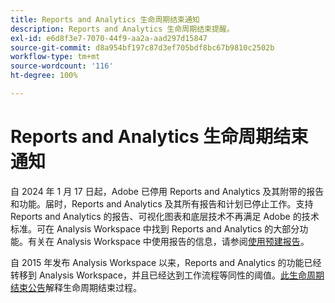 ```yaml
---
title: Reports and Analytics 生命周期结束通知
description: Reports and Analytics 生命周期结束提醒。
exl-id: e6d8f3e7-7070-44f9-aa2a-aad297d15847
source-git-commit: d8a954bf197c87d3ef705bdf8bc67b9810c2502b
workflow-type: tm+mt
source-wordcount: '116'
ht-degree: 100%

---
```


# Reports and Analytics 生命周期结束通知

自 2024 年 1 月 17 日起，Adobe 已停用 Reports and Analytics 及其附带的报告和功能。届时，Reports and Analytics 及其所有报告和计划已停止工作。支持 Reports and Analytics 的报告、可视化图表和底层技术不再满足 Adobe 的技术标准。可在 Analysis Workspace 中找到 Reports and Analytics 的大部分功能。有关在 Analysis Workspace 中使用报告的信息，请参阅[使用预建报告](https://experienceleague.adobe.com/docs/analytics/analyze/analysis-workspace/reports/use-reports.html)。

自 2015 年发布 Analysis Workspace 以来，Reports and Analytics 的功能已经转移到 Analysis Workspace，并且已经达到工作流程等同性的阈值。[此生命周期结束公告](https://new.express.adobe.com/webpage/WFCyq7w8kijmB?)解释生命周期结束过程。
